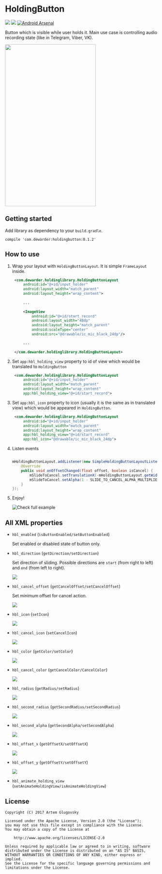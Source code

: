 # HoldingButton

<a href="http://www.methodscount.com/?lib=com.dewarder%3Aholdingbutton%3A0.0.5"><img src="https://img.shields.io/badge/Size-22 KB-e91e63.svg"/></a> <a href="http://www.methodscount.com/?lib=com.dewarder%3Aholdingbutton%3A0.0.5"><img src="https://img.shields.io/badge/Methods count-core: 249 | deps: 32-e91e63.svg"/></a> [![Android Arsenal](https://img.shields.io/badge/Android%20Arsenal-HoldingButton-brightgreen.svg?style=flat)](https://android-arsenal.com/details/1/5436)

Button which is visible while user holds it. Main use case is controlling audio recording state (like in Telegram, Viber, VK). 

<img src="/_arts/example.gif" width="300" height="533"/>

## Getting started

Add library as dependency to your `build.gradle`.

```
compile 'com.dewarder:holdingbutton:0.1.2'
```

## How to use

1. Wrap your layout with `HoldingButtonLayout`. It is simple `FrameLayout` inside.

   ```xml
    <com.dewarder.holdinglibrary.HoldingButtonLayout
        android:id="@+id/input_holder"
        android:layout_width="match_parent"
        android:layout_height="wrap_content">
        
        ...
     
        <ImageView
            android:id="@+id/start_record"
            android:layout_width="48dp"
            android:layout_height="match_parent"
            android:scaleType="center"
            android:src="@drawable/ic_mic_black_24dp"/>

        ...
 
    </com.dewarder.holdinglibrary.HoldingButtonLayout>

    ```

2. Set `app:hbl_holding_view` property to id of view which would be translated to `HoldingButton`

   ```xml
    <com.dewarder.holdinglibrary.HoldingButtonLayout
        android:id="@+id/input_holder"
        android:layout_width="match_parent"
        android:layout_height="wrap_content"
        app:hbl_holding_view="@+id/start_record">
   ```

3. Set `app:hbl_icon` property to icon (usually it is the same as in translated view) which would be appeared in `HoldingButton`.

   ```xml
    <com.dewarder.holdinglibrary.HoldingButtonLayout
        android:id="@+id/input_holder"
        android:layout_width="match_parent"
        android:layout_height="wrap_content"
        app:hbl_holding_view="@+id/start_record"
        app:hbl_icon="@drawable/ic_mic_black_24dp">
   ```

4. Listen events

   ```java
   
   mHoldingButtonLayout.addListener(new SimpleHoldingButtonLayoutListener() {
       @Override
       public void onOffsetChanged(float offset, boolean isCancel) {
           mSlideToCancel.setTranslationX(-mHoldingButtonLayout.getWidth() * offset);
           mSlideToCancel.setAlpha(1 - SLIDE_TO_CANCEL_ALPHA_MULTIPLIER * offset);
       }
   });
   
   ```

5. Enjoy!

   ![Check full example](https://github.com/dewarder/HoldingButton/tree/master/holdingbuttonsample)

## All XML properties

- `hbl_enabled` (`isButtonEnabled/setButtonEnabled`)

   Set enabled or disabled state of button only.

- `hbl_direction` (`getDirection/setDirection`)

   Set direction of sliding. Possible directions are `start` (from right to left) and `end` (from left to right).

   ![](/_arts/hbl_directions.png)

- `hbl_cancel_offset` (`getCancelOffset/setCancelOffset`)

   Set minimum offset for cancel action.

   ![](/_arts/hbl_cancel_offset.png)

- `hbl_icon` (`setIcon`)

   ![](/_arts/hbl_icon.png)

- `hbl_cancel_icon` (`setCancelIcon`)

   ![](/_arts/hbl_cancel_icon.png)

- `hbl_color` (`getColor/setColor`)

   ![](/_arts/hbl_color.png)

- `hbl_cancel_color` (`getCancelColor/CancelColor`)

   ![](/_arts/hbl_cancel_color.png)

- `hbl_radius` (`getRadius/setRadius`)

   ![](/_arts/hbl_radius.png)

- `hbl_second_radius` (`getSecondRadius/setSecondRadius`)

   ![](/_arts/hbl_second_radius.png)

- `hbl_second_alpha` (`getSecondAlpha/setSecondAlpha`)

   ![](/_arts/hbl_second_alpha.png)

- `hbl_offset_x` (`getOffsetX/setOffsetX`)

   ![](/_arts/hbl_offset_x.png)

- `hbl_offset_y` (`getOffsetY/setOffsetY`)

   ![](/_arts/hbl_offset_y.png)

- `hbl_animate_holding_view` (`setAnimateHoldingView/isAnimateHoldingView`)

## License

```
Copyright (C) 2017 Artem Glugovsky

Licensed under the Apache License, Version 2.0 (the "License");
you may not use this file except in compliance with the License.
You may obtain a copy of the License at

    http://www.apache.org/licenses/LICENSE-2.0

Unless required by applicable law or agreed to in writing, software
distributed under the License is distributed on an "AS IS" BASIS,
WITHOUT WARRANTIES OR CONDITIONS OF ANY KIND, either express or implied.
See the License for the specific language governing permissions and
limitations under the License.
```
